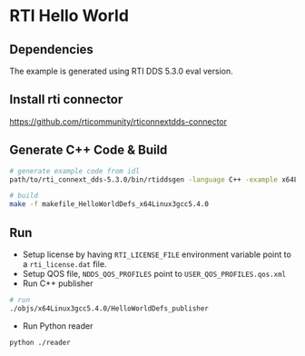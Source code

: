 RTI Hello World
=============


## Dependencies 

The example is generated using RTI DDS 5.3.0 eval version. 

## Install rti connector

https://github.com/rticommunity/rticonnextdds-connector

## Generate C++ Code & Build

```bash
# generate example code from idl
path/to/rti_connext_dds-5.3.0/bin/rtiddsgen -language C++ -example x64Linux3gcc5.4.0 HelloWorldDefs.idl

# build 
make -f makefile_HelloWorldDefs_x64Linux3gcc5.4.0
```


## Run  

* Setup license by having ```RTI_LICENSE_FILE``` environment variable point to a ```rti_license.dat``` file.
* Setup QOS file, ```NDDS_QOS_PROFILES``` point to ```USER_QOS_PROFILES.qos.xml```
* Run C++ publisher 

```bash
# run
./objs/x64Linux3gcc5.4.0/HelloWorldDefs_publisher
```

* Run Python reader

```bash
python ./reader
```